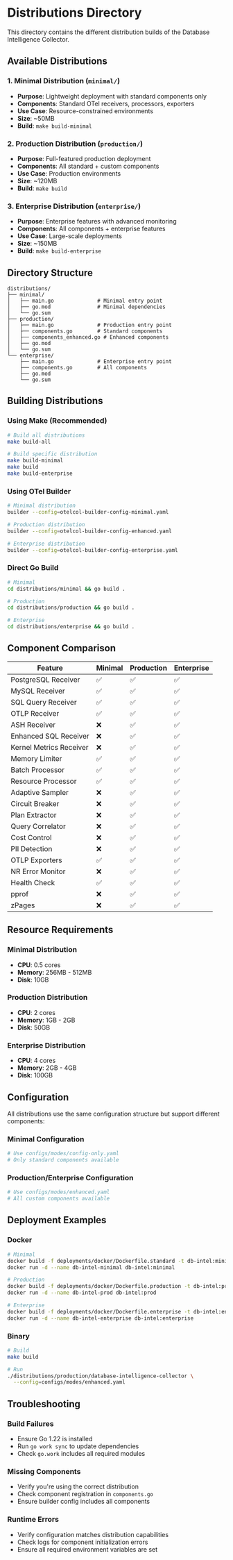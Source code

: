 # Distributions Directory

This directory contains the different distribution builds of the Database Intelligence Collector.

## Available Distributions

### 1. Minimal Distribution (`minimal/`)
- **Purpose**: Lightweight deployment with standard components only
- **Components**: Standard OTel receivers, processors, exporters
- **Use Case**: Resource-constrained environments
- **Size**: ~50MB
- **Build**: `make build-minimal`

### 2. Production Distribution (`production/`)
- **Purpose**: Full-featured production deployment
- **Components**: All standard + custom components
- **Use Case**: Production environments
- **Size**: ~120MB
- **Build**: `make build`

### 3. Enterprise Distribution (`enterprise/`)
- **Purpose**: Enterprise features with advanced monitoring
- **Components**: All components + enterprise features
- **Use Case**: Large-scale deployments
- **Size**: ~150MB
- **Build**: `make build-enterprise`

## Directory Structure

```
distributions/
├── minimal/
│   ├── main.go              # Minimal entry point
│   ├── go.mod               # Minimal dependencies
│   └── go.sum
├── production/
│   ├── main.go              # Production entry point
│   ├── components.go        # Standard components
│   ├── components_enhanced.go # Enhanced components
│   ├── go.mod
│   └── go.sum
└── enterprise/
    ├── main.go              # Enterprise entry point
    ├── components.go        # All components
    ├── go.mod
    └── go.sum
```

## Building Distributions

### Using Make (Recommended)

```bash
# Build all distributions
make build-all

# Build specific distribution
make build-minimal
make build
make build-enterprise
```

### Using OTel Builder

```bash
# Minimal distribution
builder --config=otelcol-builder-config-minimal.yaml

# Production distribution
builder --config=otelcol-builder-config-enhanced.yaml

# Enterprise distribution
builder --config=otelcol-builder-config-enterprise.yaml
```

### Direct Go Build

```bash
# Minimal
cd distributions/minimal && go build .

# Production
cd distributions/production && go build .

# Enterprise
cd distributions/enterprise && go build .
```

## Component Comparison

| Feature | Minimal | Production | Enterprise |
|---------|---------|------------|------------|
| PostgreSQL Receiver | ✅ | ✅ | ✅ |
| MySQL Receiver | ✅ | ✅ | ✅ |
| SQL Query Receiver | ✅ | ✅ | ✅ |
| OTLP Receiver | ✅ | ✅ | ✅ |
| ASH Receiver | ❌ | ✅ | ✅ |
| Enhanced SQL Receiver | ❌ | ✅ | ✅ |
| Kernel Metrics Receiver | ❌ | ✅ | ✅ |
| Memory Limiter | ✅ | ✅ | ✅ |
| Batch Processor | ✅ | ✅ | ✅ |
| Resource Processor | ✅ | ✅ | ✅ |
| Adaptive Sampler | ❌ | ✅ | ✅ |
| Circuit Breaker | ❌ | ✅ | ✅ |
| Plan Extractor | ❌ | ✅ | ✅ |
| Query Correlator | ❌ | ✅ | ✅ |
| Cost Control | ❌ | ✅ | ✅ |
| PII Detection | ❌ | ✅ | ✅ |
| OTLP Exporters | ✅ | ✅ | ✅ |
| NR Error Monitor | ❌ | ✅ | ✅ |
| Health Check | ✅ | ✅ | ✅ |
| pprof | ❌ | ✅ | ✅ |
| zPages | ❌ | ✅ | ✅ |

## Resource Requirements

### Minimal Distribution
- **CPU**: 0.5 cores
- **Memory**: 256MB - 512MB
- **Disk**: 10GB

### Production Distribution
- **CPU**: 2 cores
- **Memory**: 1GB - 2GB
- **Disk**: 50GB

### Enterprise Distribution
- **CPU**: 4 cores
- **Memory**: 2GB - 4GB
- **Disk**: 100GB

## Configuration

All distributions use the same configuration structure but support different components:

### Minimal Configuration
```yaml
# Use configs/modes/config-only.yaml
# Only standard components available
```

### Production/Enterprise Configuration
```yaml
# Use configs/modes/enhanced.yaml
# All custom components available
```

## Deployment Examples

### Docker

```bash
# Minimal
docker build -f deployments/docker/Dockerfile.standard -t db-intel:minimal .
docker run -d --name db-intel-minimal db-intel:minimal

# Production
docker build -f deployments/docker/Dockerfile.production -t db-intel:prod .
docker run -d --name db-intel-prod db-intel:prod

# Enterprise
docker build -f deployments/docker/Dockerfile.enterprise -t db-intel:enterprise .
docker run -d --name db-intel-enterprise db-intel:enterprise
```

### Binary

```bash
# Build
make build

# Run
./distributions/production/database-intelligence-collector \
  --config=configs/modes/enhanced.yaml
```

## Troubleshooting

### Build Failures
- Ensure Go 1.22 is installed
- Run `go work sync` to update dependencies
- Check `go.work` includes all required modules

### Missing Components
- Verify you're using the correct distribution
- Check component registration in `components.go`
- Ensure builder config includes all components

### Runtime Errors
- Verify configuration matches distribution capabilities
- Check logs for component initialization errors
- Ensure all required environment variables are set